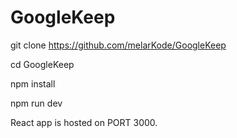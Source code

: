 # GoogleKeep

git clone https://github.com/melarKode/GoogleKeep

cd GoogleKeep

npm install

npm run dev


React app is hosted on PORT 3000.
